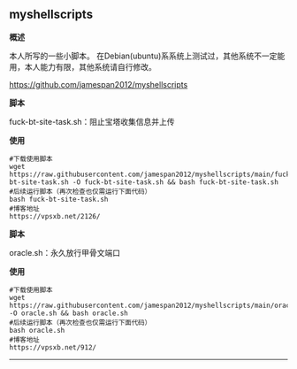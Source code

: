 myshellscripts
---------------
**概述**

本人所写的一些小脚本。
在Debian(ubuntu)系系统上测试过，其他系统不一定能用，本人能力有限，其他系统请自行修改。

https://github.com/jamespan2012/myshellscripts

**脚本**

 fuck-bt-site-task.sh：阻止宝塔收集信息并上传
 
 **使用**
 
    #下载使用脚本
    wget https://raw.githubusercontent.com/jamespan2012/myshellscripts/main/fuck-bt-site-task.sh -O fuck-bt-site-task.sh && bash fuck-bt-site-task.sh
    #后续运行脚本（再次检查也仅需运行下面代码）
    bash fuck-bt-site-task.sh
    #博客地址
    https://vpsxb.net/2126/

**脚本**

 oracle.sh：永久放行甲骨文端口
 
 **使用**
 
    #下载使用脚本
    wget https://raw.githubusercontent.com/jamespan2012/myshellscripts/main/oracle.sh -O oracle.sh && bash oracle.sh
    #后续运行脚本（再次检查也仅需运行下面代码）
    bash oracle.sh
    #博客地址
    https://vpsxb.net/912/
----------
